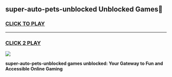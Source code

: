 
## super-auto-pets-unblocked Unblocked Games👋
<h3>
<a href="https://news.freeplayer.one?title=super-auto-pets-unblocked&ref=16F">CLICK TO PLAY</a></h3>
<hr>

<h3>
<a href="https://news.freeplayer.one?title=super-auto-pets-unblocked&ref=16F">CLICK 2 PLAY</a>
  
</h3>

<a href="https://news.freeplayer.one?title=super-auto-pets-unblocked&ref=16F/"><img src="https://clearcache.store/games.png"></a>


**super-auto-pets-unblocked games unblocked: Your Gateway to Fun and Accessible Online Gaming**
